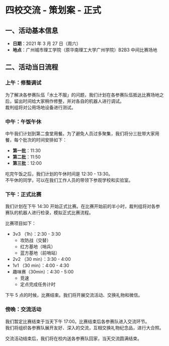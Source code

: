 # 四校交流 - 策划案 - 正式

## 一、活动基本信息

- **日期**：2021 年 3 月 27 日（周六）
- **地点**：广州城市理工学院（原华南理工大学广州学院）B2B3 中间比赛场地

## 二、活动当日流程

### 上午：修整调试

为了解决各参赛队伍「水土不服」的问题，我们计划在各参赛队伍抵达比赛场地之后，留出时间给大家稍作修整，并对各自的机器人进行调试。  
裁判组将对公用场地设备进行测试。

### 中午：午饭午休

中午我们计划到第二食堂用餐。为了避免人员过多聚集，我们将分三批带大家用餐，每个批次的时间安排如下：

- **第一批**：11:30
- **第二批**：11:50
- **第三批**：12:00

吃完午饭之后，我们计划的午休时间是 12:30 - 13:30。  
不午休的同学，可以在我们工作人员的带领下参观学校和实验室。

### 下午：正式比赛

我们计划在下午 14:30 开始正式比赛。在比赛开始前的半小时，裁判组将对各参赛队的机器人进行检录，模拟正式比赛流程。

比赛项目如下：

- 3v3 （1h）：2:30 - 3:30
  - 攻防战（交替）
  - 红方基地（哨兵）
  - 蓝方基地（前哨站）
- 2v2 （30 min）：3:30 - 4:00
- 1v1 （30 min）：4:00 - 4:30
- 趣味赛（30min）：4:30 - 5:00
  - 竞速
  - 定点完成任务计时

下午 5 点的时候，比赛结束。我们将开展交流活动、交换礼物和微信。

### 傍晚：交流活动

我们暂定比赛结束于当天下午 17:00。比赛结束后各参赛队进入交流环节。  
我们将组织各参赛队展开友好、深入的交流，互相交换礼物纪念品，进行大合照。

交流活动结束后，我们将在校内送各参赛队回家，当天交流圆满结束。
